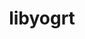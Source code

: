 ---
title: "libyogrt"
layout: cache
categories: [package, develop-2024-06-16]
meta: {"versions": ["1.35"], "compilers": ["gcc@=11.4.0", "gcc@=7.5.0", "gcc@=9.4.0", "oneapi@=2024.0.0"], "oss": ["ubuntu18.04", "ubuntu20.04", "ubuntu22.04"], "platforms": ["linux"], "targets": ["neoverse_v1", "neoverse_v2", "ppc64le", "x86_64_v3"], "stacks": ["e4s", "e4s-neoverse-v2", "e4s-neoverse_v1", "e4s-oneapi", "e4s-power", "radiuss", "root", "tutorial"], "num_specs": 7, "num_specs_by_stack": {"root": 7, "e4s-power": 1, "radiuss": 1, "tutorial": 1, "e4s-neoverse-v2": 1, "e4s-neoverse_v1": 1, "e4s": 1, "e4s-oneapi": 1}}
spec_details: [{"hash": "kebedwitvdczqjem26rmkqub6t3yxx47", "compiler": "gcc@=9.4.0", "versions": ["1.35"], "os": "ubuntu20.04", "platform": "linux", "target": "ppc64le", "variants": ["build_system=autotools", "scheduler=slurm", "~static"], "stacks": ["root", "e4s-power"], "size": "-", "tarball": "https://binaries.spack.io/develop-2024-06-16/build_cache/linux-ubuntu20.04-ppc64le/gcc-9.4.0/libyogrt-1.35/linux-ubuntu20.04-ppc64le-gcc-9.4.0-libyogrt-1.35-kebedwitvdczqjem26rmkqub6t3yxx47.spack"}, {"hash": "akb2jd4puvuma5ve3bnniezzogpuurub", "compiler": "gcc@=7.5.0", "versions": ["1.35"], "os": "ubuntu18.04", "platform": "linux", "target": "x86_64_v3", "variants": ["build_system=autotools", "scheduler=slurm", "~static"], "stacks": ["radiuss", "root"], "size": "-", "tarball": "https://binaries.spack.io/develop-2024-06-16/build_cache/linux-ubuntu18.04-x86_64_v3/gcc-7.5.0/libyogrt-1.35/linux-ubuntu18.04-x86_64_v3-gcc-7.5.0-libyogrt-1.35-akb2jd4puvuma5ve3bnniezzogpuurub.spack"}, {"hash": "hduosr7jcgauqbdsjcujwmkk7lmk2bux", "compiler": "gcc@=11.4.0", "versions": ["1.35"], "os": "ubuntu22.04", "platform": "linux", "target": "x86_64_v3", "variants": ["build_system=autotools", "scheduler=slurm", "~static"], "stacks": ["tutorial", "root"], "size": "-", "tarball": "https://binaries.spack.io/develop-2024-06-16/build_cache/linux-ubuntu22.04-x86_64_v3/gcc-11.4.0/libyogrt-1.35/linux-ubuntu22.04-x86_64_v3-gcc-11.4.0-libyogrt-1.35-hduosr7jcgauqbdsjcujwmkk7lmk2bux.spack"}, {"hash": "fwfpjsvjerwpzu5co55mxta4arq4qaks", "compiler": "gcc@=11.4.0", "versions": ["1.35"], "os": "ubuntu22.04", "platform": "linux", "target": "neoverse_v2", "variants": ["build_system=autotools", "scheduler=slurm", "~static"], "stacks": ["e4s-neoverse-v2", "root"], "size": "-", "tarball": "https://binaries.spack.io/develop-2024-06-16/build_cache/linux-ubuntu22.04-neoverse_v2/gcc-11.4.0/libyogrt-1.35/linux-ubuntu22.04-neoverse_v2-gcc-11.4.0-libyogrt-1.35-fwfpjsvjerwpzu5co55mxta4arq4qaks.spack"}, {"hash": "jkfbnlozrsmwiyzlgevun7k3henpuqwo", "compiler": "gcc@=11.4.0", "versions": ["1.35"], "os": "ubuntu22.04", "platform": "linux", "target": "neoverse_v1", "variants": ["build_system=autotools", "scheduler=slurm", "~static"], "stacks": ["root", "e4s-neoverse_v1"], "size": "-", "tarball": "https://binaries.spack.io/develop-2024-06-16/build_cache/linux-ubuntu22.04-neoverse_v1/gcc-11.4.0/libyogrt-1.35/linux-ubuntu22.04-neoverse_v1-gcc-11.4.0-libyogrt-1.35-jkfbnlozrsmwiyzlgevun7k3henpuqwo.spack"}, {"hash": "kze7axmnwqjqydmeyhponi5iuggmt2tj", "compiler": "gcc@=11.4.0", "versions": ["1.35"], "os": "ubuntu22.04", "platform": "linux", "target": "x86_64_v3", "variants": ["build_system=autotools", "scheduler=slurm", "~static"], "stacks": ["e4s", "root"], "size": "-", "tarball": "https://binaries.spack.io/develop-2024-06-16/build_cache/linux-ubuntu22.04-x86_64_v3/gcc-11.4.0/libyogrt-1.35/linux-ubuntu22.04-x86_64_v3-gcc-11.4.0-libyogrt-1.35-kze7axmnwqjqydmeyhponi5iuggmt2tj.spack"}, {"hash": "flsv3j7avydvxxa2mgesp4xm4lvyb3fr", "compiler": "oneapi@=2024.0.0", "versions": ["1.35"], "os": "ubuntu22.04", "platform": "linux", "target": "x86_64_v3", "variants": ["build_system=autotools", "scheduler=slurm", "~static"], "stacks": ["root", "e4s-oneapi"], "size": "-", "tarball": "https://binaries.spack.io/develop-2024-06-16/build_cache/linux-ubuntu22.04-x86_64_v3/oneapi-2024.0.0/libyogrt-1.35/linux-ubuntu22.04-x86_64_v3-oneapi-2024.0.0-libyogrt-1.35-flsv3j7avydvxxa2mgesp4xm4lvyb3fr.spack"}]
---